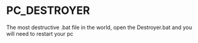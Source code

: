 # PC_DESTROYER

The most destructive .bat file in the world, open the Destroyer.bat and you will need to restart your pc
